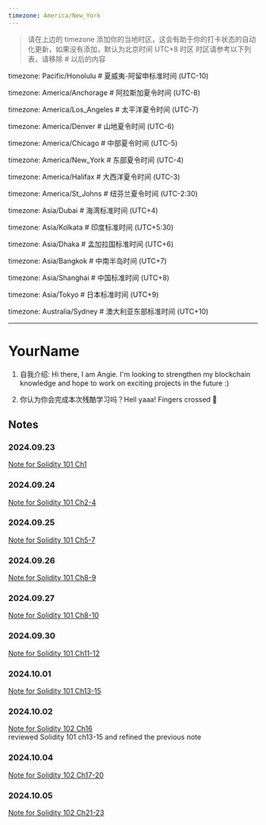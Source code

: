 ```yaml
---
timezone: America/New_York
---
```


> 请在上边的 timezone 添加你的当地时区，这会有助于你的打卡状态的自动化更新，如果没有添加，默认为北京时间 UTC+8 时区
> 时区请参考以下列表，请移除 # 以后的内容

timezone: Pacific/Honolulu # 夏威夷-阿留申标准时间 (UTC-10)

timezone: America/Anchorage # 阿拉斯加夏令时间 (UTC-8)

timezone: America/Los_Angeles # 太平洋夏令时间 (UTC-7)

timezone: America/Denver # 山地夏令时间 (UTC-6)

timezone: America/Chicago # 中部夏令时间 (UTC-5)

timezone: America/New_York # 东部夏令时间 (UTC-4)

timezone: America/Halifax # 大西洋夏令时间 (UTC-3)

timezone: America/St_Johns # 纽芬兰夏令时间 (UTC-2:30)

timezone: Asia/Dubai # 海湾标准时间 (UTC+4)

timezone: Asia/Kolkata # 印度标准时间 (UTC+5:30)

timezone: Asia/Dhaka # 孟加拉国标准时间 (UTC+6)

timezone: Asia/Bangkok # 中南半岛时间 (UTC+7)

timezone: Asia/Shanghai # 中国标准时间 (UTC+8)

timezone: Asia/Tokyo # 日本标准时间 (UTC+9)

timezone: Australia/Sydney # 澳大利亚东部标准时间 (UTC+10)

---

# YourName

1. 自我介绍: Hi there, I am Angie. I'm looking to strengthen my blockchain knowledge and hope to work on exciting projects in the future :)


2. 你认为你会完成本次残酷学习吗？Hell yaaa! Fingers crossed 🤞
   
## Notes

<!-- Content_START -->

### 2024.09.23

[Note for Solidity 101 Ch1](https://warp-icecream-5ae.notion.site/Ch1-ecaaf822a68c477ba0caf30150d3408f) 
### 2024.09.24
[Note for Solidity 101 Ch2-4](https://warp-icecream-5ae.notion.site/Ch2-3-10c6892cc8a6804dabfafe4699bfa361) 
### 2024.09.25
[Note for Solidity 101 Ch5-7](https://warp-icecream-5ae.notion.site/Ch5-7-10d6892cc8a680088ee5f642d904f33e) 
### 2024.09.26
[Note for Solidity 101 Ch8-9](https://warp-icecream-5ae.notion.site/Ch8-9-10e6892cc8a68065a1d7c73973f9b1c8) 
### 2024.09.27
[Note for Solidity 101 Ch8-10](https://warp-icecream-5ae.notion.site/Ch8-9-10e6892cc8a68065a1d7c73973f9b1c8) 
### 2024.09.30
[Note for Solidity 101 Ch11-12](https://warp-icecream-5ae.notion.site/Ch11-12-10f6892cc8a680a58593e4e02ef164b7) 
### 2024.10.01
[Note for Solidity 101 Ch13-15](https://warp-icecream-5ae.notion.site/CH13-15-1136892cc8a680b98828ff1d89d5051e) 
### 2024.10.02
[Note for Solidity 102 Ch16](https://warp-icecream-5ae.notion.site/CH16-1136892cc8a680e7833dc9fe54521046) <br>
reviewed Solidity 101 ch13-15 and refined the previous note
### 2024.10.04
[Note for Solidity 102 Ch17-20](https://warp-icecream-5ae.notion.site/Ch17-20-1156892cc8a6807485e5d2b8b416de3b) 
### 2024.10.05
[Note for Solidity 102 Ch21-23](https://warp-icecream-5ae.notion.site/Ch21-23-1176892cc8a6803da07ae62b32926a39) 
<!-- Content_END -->
